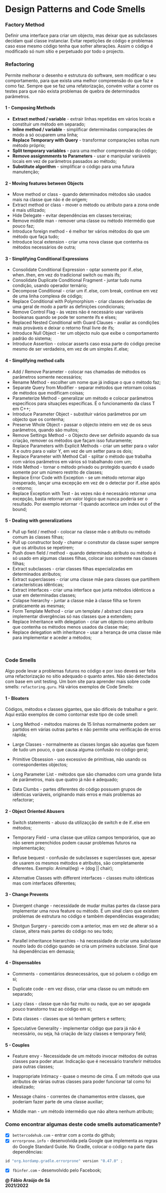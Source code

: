 # Design Patterns and Code Smells

### Factory Method
Definir uma interface para criar um objecto, mas deixar que as subclasses decidam
qual classe instanciar.
Evitar repetições de código e problemas caso esse mesmo código tenha que sofrer alterações.
Assim o código é modificado só num sítio e perpetuado por todo o projecto.

### Refactoring
Permite melhorar o desenho e estrutura do software, sem modificar o seu comportamento,
para que exista uma melhor compreensão do que faz e como faz.
Sempre que se faz uma refatorização, convém voltar a correr os testes para que não exista
problemas de quebra de determinados parâmetros.

#### 1 - Composing Methods

- **Extract method / variable** - extrair linhas repetidas em vários locais e constituir um método em separado;
- **Inline method / variable** - simplificar determinadas comparações de modo a só ocuparem uma linha;
- **Replace Temporary with Query** - transformar comparações soltas num método próprio;
- **Split temporary variables** - para uma melhor compreensão do código;
- **Remove assignmments to Parameters** - usar e manipular variáveis locais em vez de parâmetros passados ao método;
- **Substitute algorithm** - simplificar o código para uma futura manutenção;

#### 2 - Moving features between Objects

- Move method or class - quando determinados métodos são usados mais na classe que não é de origem;
- Extract method or class - mover o método ou atributo para a zona onde é mais utilizado;
- Hide Delegate - evitar dependências em classes terceiras;
- Remove middle man - remover uma classe ou método intermédio que pouco faz;
- Introduce foreign method - é melhor ter vários métodos do que um método que faça tudo;
- Introduce local extension - criar uma nova classe que contenha os métodos necessários de outra;

#### 3 - Simplifying Conditional Expressions

- Consolidate Conditional Expression - optar somente por if..else, when..then, em vez do tradicional switch ou mais ifs;
- Consolidate Duplicate Conditional Fragment - juntar tudo numa condição, usando operador ternário;
- Decompose Conditional - criar um if..else, com break, continue em vez de uma linha complexa de código;
- Replace Conditional with Polymorphism - criar classes derivadas de uma geral de modo a partir as definições condicionais;
- Remove Control Flag - às vezes não é necessário usar variáveis booleanas quando se pode ter somente ifs e elses;
- Replaced Nested Conditional with Guard Clauses - avaliar as condições mais prováveis e deixar o retorno final livre de ifs;
- Introduce Null Object - ter um objecto nulo que exibe o comportamento padrão do sistema;
- Introduce Assertion - colocar asserts caso essa parte do código precise mesmo de ser verdadeira, em vez de um simples if..else;

#### 4 - Simplifying method calls

- Add / Remove Parameter - colocar nas chamadas de métodos os parâmetros somente necessários;
- Rename Method - escolher um nome que já indique o que o método faz;
- Separate Query from Modifier - separar métodos que retornam coisas de métodos que modificam coisas;
- Parameterize Method - generalizar um método e colocar parâmetros específicos para situações específicas. É o funcionamento da class T em C++;
- Introduce Parameter Object - substituir vários parâmetros por um objecto que os contenha;
- Preserve Whole Object - passar o objecto inteiro em vez de os seus parâmetros, quando são muitos;
- Remove Settings Method - o Objecto deve ser definido aquando da sua criação, remover os métodos que façam isso futuramente;
- Replace Parameters with Explicit Methods - criar um setter para o valor X e outro para o valor Y, em vez de um setter para os dois;
- Replace Parameter with Method Call - splitar o método que trabalha com vários parâmetros em vários só trabalhando com um;
- Hide Method - tornar o método privado ou protegido quando é usado somente por um número restrito de classes;
- Replace Error Code with Exception - se um método retornar algo inesperado, lançar uma excepção em vez de o detectar por if..else após o retorno;
- Replace Exception with Test - às vezes não é necessário retornar uma excepção, basta retornar um valor lógico que nunca poderia ser o resultado. Por exemplo retornar -1 quando acontece um index out of the bound;

#### 5 - Dealing with generalizations

- Pull up field / method - colocar na classe mãe o atributo ou método comum às classes filhas;
- Pull up constructor body - chamar o construtor da classe super sempre que os atributos se repetirem;
- Push down field / method - quando determinado atributo ou método é só usado em algumas classes filhas, colocar isso somente nas classes filhas;
- Extract subclasses - criar classes filhas especializadas em determinados atributos;
- Extract superclasses - criar uma classe mãe para classes que partilhem características idênticas;
- Extract interfaces - criar uma interface que junta métodos idênticos a usar em determinadas classes;
- Colapse hierarchy - juntar a classe mãe à classe filha se forem praticamente as mesmas;
- Form Template Method - criar um template / abstract class para implementar divergências só nas classes que a extendem;
- Replace Inheritance with delegation - criar um objecto como atributo que contenha os métodos menos usados da classe mãe;
- Replace delegation with inheritance - usar a herança de uma classe mãe para implementar e aceder a métodos;
<br>

### Code Smells
Algo pode levar a problemas futuros no código e por isso deverá ser feita uma
refactorização no sítio adequado o quanto antes. Não são detectados com base em unit testing.
Um bom site para aprender mais sobre code smells: `refactoring.guru`. Há vários exemplos de Code Smells:

#### 1 - Bloaters
Códigos, métodos e classes gigantes, que são difíceis de trabalhar e gerir. Aqui estão exemplos de como contornar este tipo de code smell:

- Long Method - métodos maiores de 15 linhas normalmente podem ser partidos em várias outras partes e não permite uma verificação de erros rápida;

- Large Classes - normalmente as classes longas são aquelas que fazem de tudo um pouco, o que causa alguma confusão no código geral;

- Primitive Obsession - uso excessivo de primitivas, não usando os correspondentes objectos;

- Long Parameter List - métodos que são chamados com uma grande lista de parâmetros, mais que quatro já não é adequado;

- Data Clumbs - partes diferentes do código possuem grupos de idênticas variáveis, originando mais erros e mais problemas ao refactorar;

#### 2 - Object Oriented Abusers

- Switch statements - abuso da utilizaçção de switch e de if..else em métodos;

- Temporary Field - uma classe que utiliza campos temporários, que ao não serem preenchidos podem causar problemas futuros na implementação;

- Refuse bequest - confusão de subclasses e superclasses que, apesar de usarem os mesmos métodos e atributos, são completamente diferentes. Exemplo: Animal(leg) -> (dog || chair);

- Alternative Classes with different interfaces - classes muito idênticas mas com interfaces diferentes;

#### 3 - Change Prevents

- Divergent change - necessidade de mudar muitas partes da classe para implementar uma nova feature ou método. É um sinal claro que existem problemas de estrutura no código e também dependências exageradas;

- Shotgun Surgery - parecido com a anterior, mas em vez de alterar só a classe, altera mais partes do código no seu todo;

- Parallel inheritance hierarchies - há necessidade de criar uma subclasse noutro lado do código quando se cria um primeira subclasse. Sinal que há dependências em demasia;

#### 4 - Dispensables

- Comments - comentários desnecessários, que só poluem o código em si;

- Duplicate code - em vez disso, criar uma classe ou um método em separado;

- Lazy class - classe que não faz muito ou nada, que ao ser apagada pouco transtorno traz ao código em si;

- Data classes - classes que só tenham getters e setters;

- Speculative Generality - implementar código que para já não é necessário, ou seja, há criação de lazy classes e temporary field;

#### 5 - Couples

- Feature envy - Necessidade de um método invocar métodos de outras classes para poder atuar. Indicação que é necessário transferir métodos para outras classes;

- Inappropriate Intimacy - quase o mesmo de cima. É um método que usa atributos de várias outras classes para poder funcionar tal como foi idealizado;

- Message chains - correntes de chamamentos entre classes, que poderiam fazer parte de uma classe auxiliar;

- Middle man - um método intermédio que não altera nenhum atributo;

### Como encontrar algumas deste code smells automaticamente?

- [x] `bettercodehub.com` - entrar com a conta do github;
- [x] `errorprone.info` - desenvolvida pela Google que implementa as regras do Google Standard Guide. No Gradle, colocar o código na parte das dependências:

````java
id "org.kordamp.gradle.errorprone" version "0.47.0" ;
````
- [x] `fbinfer.com` - desenvolvido pelo Facebook;

**@ Fábio Araújo de Sá** <br/>
**2021/2022**